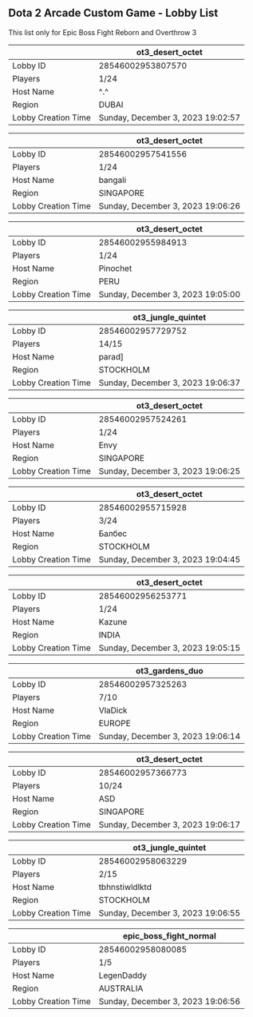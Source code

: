 ## Dota 2 Arcade Custom Game - Lobby List

This list only for Epic Boss Fight Reborn and Overthrow 3

|  | ot3_desert_octet |
| ------ | ------ |
| Lobby ID | 28546002953807570 |
| Players | 1/24 |
| Host Name | ^.^ |
| Region | DUBAI |
| Lobby Creation Time | Sunday, December 3, 2023 19:02:57 |


|  | ot3_desert_octet |
| ------ | ------ |
| Lobby ID | 28546002957541556 |
| Players | 1/24 |
| Host Name | bangali |
| Region | SINGAPORE |
| Lobby Creation Time | Sunday, December 3, 2023 19:06:26 |


|  | ot3_desert_octet |
| ------ | ------ |
| Lobby ID | 28546002955984913 |
| Players | 1/24 |
| Host Name | Pinochet |
| Region | PERU |
| Lobby Creation Time | Sunday, December 3, 2023 19:05:00 |


|  | ot3_jungle_quintet |
| ------ | ------ |
| Lobby ID | 28546002957729752 |
| Players | 14/15 |
| Host Name | parad] |
| Region | STOCKHOLM |
| Lobby Creation Time | Sunday, December 3, 2023 19:06:37 |


|  | ot3_desert_octet |
| ------ | ------ |
| Lobby ID | 28546002957524261 |
| Players | 1/24 |
| Host Name | Envy |
| Region | SINGAPORE |
| Lobby Creation Time | Sunday, December 3, 2023 19:06:25 |


|  | ot3_desert_octet |
| ------ | ------ |
| Lobby ID | 28546002955715928 |
| Players | 3/24 |
| Host Name | Балбес |
| Region | STOCKHOLM |
| Lobby Creation Time | Sunday, December 3, 2023 19:04:45 |


|  | ot3_desert_octet |
| ------ | ------ |
| Lobby ID | 28546002956253771 |
| Players | 1/24 |
| Host Name | Kazune |
| Region | INDIA |
| Lobby Creation Time | Sunday, December 3, 2023 19:05:15 |


|  | ot3_gardens_duo |
| ------ | ------ |
| Lobby ID | 28546002957325263 |
| Players | 7/10 |
| Host Name | VlaDick |
| Region | EUROPE |
| Lobby Creation Time | Sunday, December 3, 2023 19:06:14 |


|  | ot3_desert_octet |
| ------ | ------ |
| Lobby ID | 28546002957366773 |
| Players | 10/24 |
| Host Name | ASD |
| Region | SINGAPORE |
| Lobby Creation Time | Sunday, December 3, 2023 19:06:17 |


|  | ot3_jungle_quintet |
| ------ | ------ |
| Lobby ID | 28546002958063229 |
| Players | 2/15 |
| Host Name | tbhnstiwldlktd |
| Region | STOCKHOLM |
| Lobby Creation Time | Sunday, December 3, 2023 19:06:55 |


|  | epic_boss_fight_normal |
| ------ | ------ |
| Lobby ID | 28546002958080085 |
| Players | 1/5 |
| Host Name | LegenDaddy |
| Region | AUSTRALIA |
| Lobby Creation Time | Sunday, December 3, 2023 19:06:56 |


